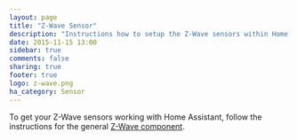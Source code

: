 ```yaml
---
layout: page
title: "Z-Wave Sensor"
description: "Instructions how to setup the Z-Wave sensors within Home Assistant."
date: 2015-11-15 13:00
sidebar: true
comments: false
sharing: true
footer: true
logo: z-wave.png
ha_category: Sensor
---
```


To get your Z-Wave sensors working with Home Assistant, follow the instructions for the general [Z-Wave component](/components/zwave/).
